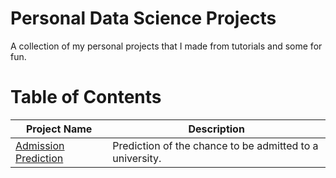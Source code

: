 # Personal Data Science Projects
A collection of my personal projects that I made from tutorials and some for fun.

# Table of Contents
Project Name | Description |
|---|---|
| [Admission Prediction](https://github.com/fdavidsen/Personal-Data-Science-Projects/tree/master/Admission%20Prediction) | Prediction of the chance to be admitted to a university. |
